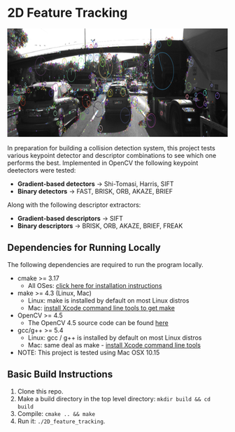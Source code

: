 # 2D Feature Tracking

<img src="images/keypoints.png" width="820" height="248" />

In preparation for building a collision detection system, this project tests various keypoint detector and descriptor combinations to see which one performs the best. Implemented in OpenCV the following keypoint deetectors were tested:  
* **Gradient-based detectors** -> Shi-Tomasi, Harris, SIFT
* **Binary detectors** -> FAST, BRISK, ORB, AKAZE, BRIEF

Along with the following descriptor extractors:
* **Gradient-based descriptors** -> SIFT
* **Binary descriptors** -> BRISK, ORB, AKAZE, BRIEF, FREAK
## Dependencies for Running Locally
The following dependencies are required to run the program locally.
* cmake >= 3.17
  * All OSes: [click here for installation instructions](https://cmake.org/install/)
* make >= 4.3 (Linux, Mac)
  * Linux: make is installed by default on most Linux distros
  * Mac: [install Xcode command line tools to get make](https://developer.apple.com/xcode/features/)
* OpenCV >= 4.5
  * The OpenCV 4.5 source code can be found [here](https://github.com/opencv/opencv/tree/4.1.0)
* gcc/g++ >= 5.4
  * Linux: gcc / g++ is installed by default on most Linux distros
  * Mac: same deal as make - [install Xcode command line tools](https://developer.apple.com/xcode/features/)
* NOTE: This project is tested using Mac OSX 10.15


## Basic Build Instructions

1. Clone this repo.
2. Make a build directory in the top level directory: `mkdir build && cd build`
3. Compile: `cmake .. && make`
4. Run it: `./2D_feature_tracking`.